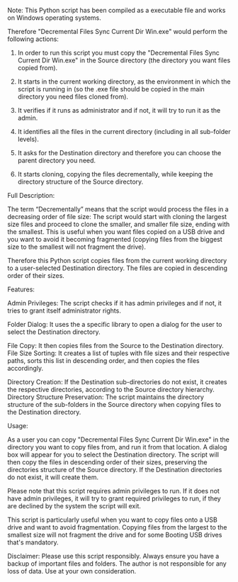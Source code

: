 Note: This Python script has been compiled as a executable file and works on Windows operating systems.


Therefore "Decremental Files Sync Current Dir Win.exe" would perform the following actions:

1. In order to run this script you must copy the "Decremental Files Sync Current Dir Win.exe" in the Source directory (the directory you want files copied from).

2. It starts in the current working directory, as the environment in which the script is running in (so the .exe file should be copied in the main directory you need files cloned from).

3. It verifies if it runs as administrator and if not, it will try to run it as the admin.

4. It identifies all the files in the current directory (including in all sub-folder levels).

5. It asks for the Destination directory and therefore you can choose the parent directory you need.

6. It starts cloning, copying the files decrementally, while keeping the directory structure of the Source directory.






Full Description:

The term “Decrementally” means that the script would process the files in a decreasing order of file size:
The script would start with cloning the largest size files and proceed to clone the smaller, and smaller file size, ending with the smallest.
This is useful when you want files copied on a USB drive and you want to avoid it becoming fragmented (copying files from the biggest size to the smallest will not fragment the drive).

Therefore this Python script copies files from the current working directory to a user-selected Destination directory. The files are copied in descending order of their sizes.

Features:

Admin Privileges: The script checks if it has admin privileges and if not, it tries to grant itself administrator rights.

Folder Dialog: It uses the a specific library to open a dialog for the user to select the Destination directory.

File Copy: It then copies files from the Source to the Destination directory.
File Size Sorting: It creates a list of tuples with file sizes and their respective paths, sorts this list in descending order, and then copies the files accordingly.

Directory Creation: If the Destination sub-directories do not exist, it creates the respective directories, according to the Source directory hierarchy.
Directory Structure Preservation: The script maintains the directory structure of the sub-folders in the Source directory when copying files to the Destination directory.

Usage:

As a user you can copy "Decremental Files Sync Current Dir Win.exe" in the directory you want to copy files from, and run it from that location. A dialog box will appear for you to select the Destination directory.
The script will then copy the files in descending order of their sizes, preserving the directories structure of the Source directory. If the Destination directories do not exist, it will create them.

Please note that this script requires admin privileges to run. If it does not have admin privileges, it will try to grant required privileges to run, if they are declined by the system the script will exit.

This script is particularly useful when you want to copy files onto a USB drive and want to avoid fragmentation. Copying files from the largest to the smallest size will not fragment the drive and for some Booting USB drives that's mandatory.

Disclaimer: Please use this script responsibly. Always ensure you have a backup of important files and folders.
The author is not responsible for any loss of data. Use at your own consideration.
